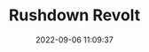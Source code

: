 ---
date: 2022-09-06 11:09:37
title: 'Rushdown Revolt'	
tags: [free, platform fighter, 2.5D, online PvP, PC]
price: Free	
img: https://i.imgur.com/3DEsryh.jpg
link: https://store.steampowered.com/app/1376070/Rushdown_Revolt/	
discord: http://discord.gg/rushdownrevolt	
twitter: https://twitter.com/RushdownRevolt
---